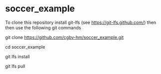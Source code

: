 # soccer_example
To clone this repository install git-lfs (see https://git-lfs.github.com/) then then use the following git commands 

git clone https://github.com/cgbv-hm/soccer_example.git

cd soccer_example

git lfs install

git lfs pull
